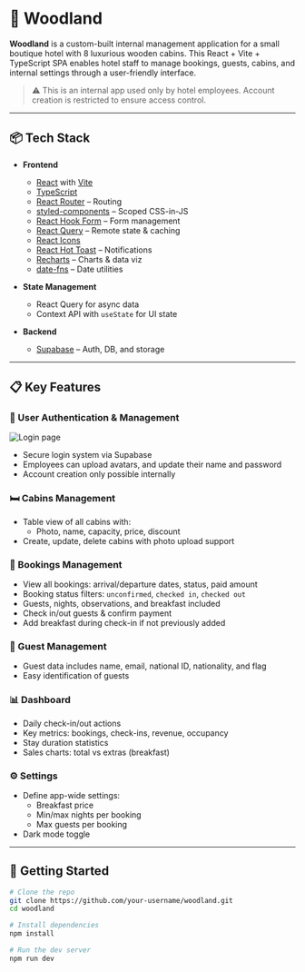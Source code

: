 # 🌲 Woodland

**Woodland** is a custom-built internal management application for a small boutique hotel with 8 luxurious wooden cabins. This React + Vite + TypeScript SPA enables hotel staff to manage bookings, guests, cabins, and internal settings through a user-friendly interface.

> ⚠️ This is an internal app used only by hotel employees. Account creation is restricted to ensure access control.

---

## 📦 Tech Stack

- **Frontend**

  - [React](https://reactjs.org/) with [Vite](https://vitejs.dev/)
  - [TypeScript](https://www.typescriptlang.org/)
  - [React Router](https://reactrouter.com/) – Routing
  - [styled-components](https://styled-components.com/) – Scoped CSS-in-JS
  - [React Hook Form](https://react-hook-form.com/) – Form management
  - [React Query](https://tanstack.com/query) – Remote state & caching
  - [React Icons](https://react-icons.github.io/react-icons/)
  - [React Hot Toast](https://react-hot-toast.com/) – Notifications
  - [Recharts](https://recharts.org/) – Charts & data viz
  - [date-fns](https://date-fns.org/) – Date utilities

- **State Management**

  - React Query for async data
  - Context API with `useState` for UI state

- **Backend**
  - [Supabase](https://supabase.io/) – Auth, DB, and storage

---

## 📋 Key Features

### 🔐 User Authentication & Management
![Login page]()
- Secure login system via Supabase
- Employees can upload avatars, and update their name and password
- Account creation only possible internally

### 🛏️ Cabins Management

- Table view of all cabins with:
  - Photo, name, capacity, price, discount
- Create, update, delete cabins with photo upload support

### 📆 Bookings Management

- View all bookings: arrival/departure dates, status, paid amount
- Booking status filters: `unconfirmed`, `checked in`, `checked out`
- Guests, nights, observations, and breakfast included
- Check in/out guests & confirm payment
- Add breakfast during check-in if not previously added

### 👤 Guest Management

- Guest data includes name, email, national ID, nationality, and flag
- Easy identification of guests

### 📊 Dashboard

- Daily check-in/out actions
- Key metrics: bookings, check-ins, revenue, occupancy
- Stay duration statistics
- Sales charts: total vs extras (breakfast)

### ⚙️ Settings

- Define app-wide settings:
  - Breakfast price
  - Min/max nights per booking
  - Max guests per booking
- Dark mode toggle

---

## 🚀 Getting Started

```bash
# Clone the repo
git clone https://github.com/your-username/woodland.git
cd woodland

# Install dependencies
npm install

# Run the dev server
npm run dev
```
